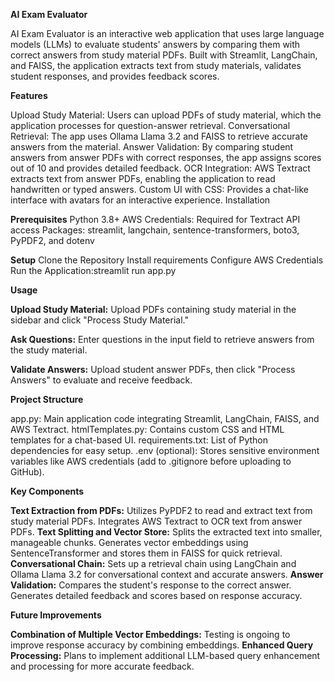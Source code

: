 **AI Exam Evaluator**

AI Exam Evaluator is an interactive web application that uses large language models (LLMs) to evaluate students' answers by comparing them with correct answers from study material PDFs. Built with Streamlit, LangChain, and FAISS, the application extracts text from study materials, validates student responses, and provides feedback scores.

**Features**

Upload Study Material: Users can upload PDFs of study material, which the application processes for question-answer retrieval.
Conversational Retrieval: The app uses Ollama Llama 3.2 and FAISS to retrieve accurate answers from the material.
Answer Validation: By comparing student answers from answer PDFs with correct responses, the app assigns scores out of 10 and provides detailed feedback.
OCR Integration: AWS Textract extracts text from answer PDFs, enabling the application to read handwritten or typed answers.
Custom UI with CSS: Provides a chat-like interface with avatars for an interactive experience.
Installation

**Prerequisites**
Python 3.8+
AWS Credentials: Required for Textract API access
Packages: streamlit, langchain, sentence-transformers, boto3, PyPDF2, and dotenv

**Setup**
Clone the Repository
Install requirements
Configure AWS Credentials
Run the Application:streamlit run app.py

**Usage**

**Upload Study Material:**
Upload PDFs containing study material in the sidebar and click "Process Study Material."

**Ask Questions:**
Enter questions in the input field to retrieve answers from the study material.

**Validate Answers:**
Upload student answer PDFs, then click "Process Answers" to evaluate and receive feedback.


**Project Structure**

app.py: Main application code integrating Streamlit, LangChain, FAISS, and AWS Textract.
htmlTemplates.py: Contains custom CSS and HTML templates for a chat-based UI.
requirements.txt: List of Python dependencies for easy setup.
.env (optional): Stores sensitive environment variables like AWS credentials (add to .gitignore before uploading to GitHub).


**Key Components**

**Text Extraction from PDFs:**
Utilizes PyPDF2 to read and extract text from study material PDFs.
Integrates AWS Textract to OCR text from answer PDFs.
**Text Splitting and Vector Store:**
Splits the extracted text into smaller, manageable chunks.
Generates vector embeddings using SentenceTransformer and stores them in FAISS for quick retrieval.
**Conversational Chain:**
Sets up a retrieval chain using LangChain and Ollama Llama 3.2 for conversational context and accurate answers.
**Answer Validation:**
Compares the student's response to the correct answer.
Generates detailed feedback and scores based on response accuracy.

**Future Improvements**

**Combination of Multiple Vector Embeddings:** Testing is ongoing to improve response accuracy by combining embeddings.
**Enhanced Query Processing:** Plans to implement additional LLM-based query enhancement and processing for more accurate feedback.


